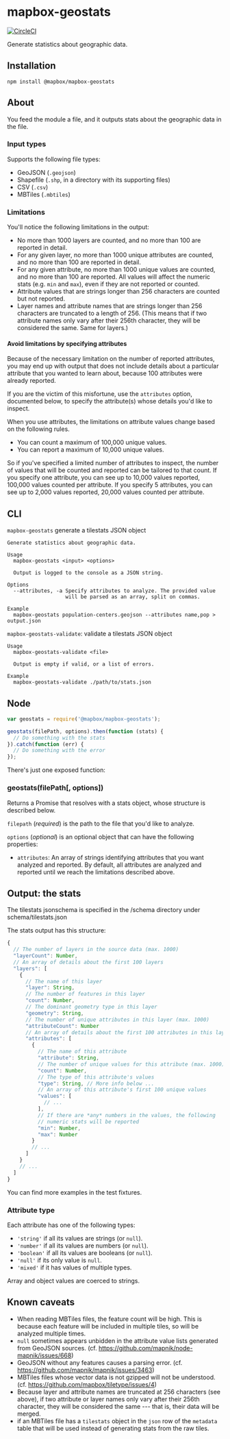 # mapbox-geostats

[![CircleCI](https://circleci.com/gh/mapbox/mapbox-geostats.svg?style=svg)](https://circleci.com/gh/mapbox/mapbox-geostats)

Generate statistics about geographic data.

## Installation
`npm install @mapbox/mapbox-geostats`

## About

You feed the module a file, and it outputs stats about the geographic data in the file.

### Input types

Supports the following file types:

- GeoJSON (`.geojson`)
- Shapefile (`.shp`, in a directory with its supporting files)
- CSV (`.csv`)
- MBTiles (`.mbtiles`)

### Limitations

You'll notice the following limitations in the output:

- No more than 1000 layers are counted, and no more than 100 are reported in detail.
- For any given layer, no more than 1000 unique attributes are counted, and no more than 100 are reported in detail.
- For any given attribute, no more than 1000 unique values are counted, and no more than 100 are reported. All values will affect the numeric stats (e.g. `min` and `max`), even if they are not reported or counted.
- Attribute values that are strings longer than 256 characters are counted but not reported.
- Layer names and attribute names that are strings longer than 256 characters are truncated to a length of 256. (This means that if two attribute names only vary after their 256th character, they will be considered the same. Same for layers.)

#### Avoid limitations by specifying attributes

Because of the necessary limitation on the number of reported attributes, you may end up with output that does not include details about a particular attribute that you wanted to learn about, because 100 attributes were already reported.

If you are the victim of this misfortune, use the `attributes` option, documented below, to specify the attribute(s) whose details you'd like to inspect.

When you use attributes, the limitations on attribute values change based on the following rules.

- You can count a maximum of 100,000 unique values.
- You can report a maximum of 10,000 unique values.

So if you've specified a limited number of attributes to inspect, the number of values that will be counted and reported can be tailored to that count. If you specify one attribute, you can see up to 10,000 values reported, 100,000 values counted per attribute. If you specify 5 attributes, you can see up to 2,000 values reported, 20,000 values counted per attribute.

## CLI

`mapbox-geostats` generate a tilestats JSON object
```
Generate statistics about geographic data.

Usage
  mapbox-geostats <input> <options>

  Output is logged to the console as a JSON string.

Options
  --attributes, -a Specify attributes to analyze. The provided value
                   will be parsed as an array, split on commas.

Example
  mapbox-geostats population-centers.geojson --attributes name,pop > output.json
```

`mapbox-geostats-validate`: validate a tilestats JSON object
```
Usage
  mapbox-geostats-validate <file>

  Output is empty if valid, or a list of errors.

Example
  mapbox-geostats-validate ./path/to/stats.json
```

## Node

```js
var geostats = require('@mapbox/mapbox-geostats');

geostats(filePath, options).then(function (stats) {
  // Do something with the stats
}).catch(function (err) {
  // Do something with the error
});
```

There's just one exposed function:

### geostats(filePath[, options])

Returns a Promise that resolves with a stats object, whose structure is described below.

`filepath` (*required*) is the path to the file that you'd like to analyze.

`options` (*optional*) is an optional object that can have the following properties:

- `attributes`: An array of strings identifying attributes that you want analyzed and reported. By default, all attributes are analyzed and reported until we reach the limitations described above.

## Output: the stats

The tilestats jsonschema is specified in the /schema directory under schema/tilestats.json

The stats output has this structure:

```js
{  
  // The number of layers in the source data (max. 1000)
  "layerCount": Number,
  // An array of details about the first 100 layers
  "layers": [
    {
      // The name of this layer
      "layer": String,
      // The number of features in this layer
      "count": Number,
      // The dominant geometry type in this layer
      "geometry": String,
      // The number of unique attributes in this layer (max. 1000)
      "attributeCount": Number
      // An array of details about the first 100 attributes in this layer
      "attributes": [
        {
          // The name of this attribute
          "attribute": String,
          // The number of unique values for this attribute (max. 1000)
          "count": Number,
          // The type of this attribute's values
          "type": String, // More info below ...
          // An array of this attribute's first 100 unique values
          "values": [
            // ...
          ],
          // If there are *any* numbers in the values, the following
          // numeric stats will be reported
          "min": Number,
          "max": Number
        }
        // ...
      ]
    }
    // ...
  ]
}
```

You can find more examples in the test fixtures.

### Attribute type

Each attribute has one of the following types:

- `'string'` if all its values are strings (or `null`).
- `'number'` if all its values are numbers (or `null`).
- `'boolean'` if all its values are booleans (or `null`).
- `'null'` if its only value is `null`.
- `'mixed'` if it has values of multiple types.

Array and object values are coerced to strings.

## Known caveats

- When reading MBTiles files, the feature count will be high. This is because each feature will be included in multiple tiles, so will be analyzed multiple times.
- `null` sometimes appears unbidden in the attribute value lists generated from GeoJSON sources. (cf. https://github.com/mapnik/node-mapnik/issues/668)
- GeoJSON without any features causes a parsing error. (cf. https://github.com/mapnik/mapnik/issues/3463)
- MBTiles files whose vector data is not gzipped will not be understood. (cf. https://github.com/mapbox/tiletype/issues/4)
- Because layer and attribute names are truncated at 256 characters (see above), if two attribute or layer names only vary after their 256th character, they will be considered the same --- that is, their data will be merged.
- if an MBTiles file has a `tilestats` object in the `json` row of the `metadata` table that will be used instead of generating stats from the raw tiles.
